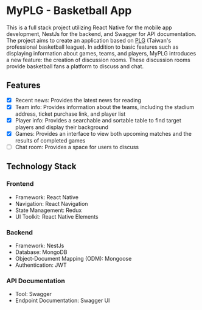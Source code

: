# MyPLG - Basketball App

This is a full stack project utilizing React Native for the mobile app development, NestJs for the backend, and Swagger for API documentation. The project aims to create an application based on [PLG](https://pleagueofficial.com/) 
(Taiwan's professional basketball league). In addition to basic features such as displaying information about games, teams, and players, MyPLG introduces a new feature: the creation of discussion rooms. These discussion rooms 
provide basketball fans a platform to discuss and chat.

## Features
- [X] Recent news: Provides the latest news for reading
- [X] Team info: Provides information about the teams, including the stadium address, ticket purchase link, and player list
- [X] Player info: Provides a searchable and sortable table to find target players and display their background
- [X] Games: Provides an interface to view both upcoming matches and the results of completed games
- [ ] Chat room: Provides a space for users to discuss

## Technology Stack
### Frontend
- Framework: React Native
- Navigation: React Navigation
- State Management: Redux
- UI Toolkit: React Native Elements

### Backend
- Framework: NestJs
- Database: MongoDB
- Object-Document Mapping (ODM): Mongoose
- Authentication: JWT

### API Documentation
- Tool: Swagger
- Endpoint Documentation: Swagger UI

